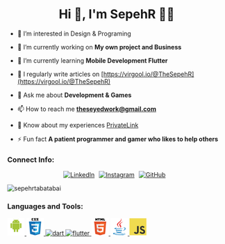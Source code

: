 

<h1 align="center">Hi 👋, I'm SepehR 👦🏻</h1>



- 👀 I’m interested in Design & Programing

- 🔭 I’m currently working on **My own project and Business**

- 🌱 I’m currently learning **Mobile Development Flutter**

- 📝 I regularly write articles on [https://virgool.io/@TheSepehR](https://virgool.io/@TheSepehR)

- 💬 Ask me about **Development & Games**

- 📫 How to reach me **theseyedwork@gmail.com**

- 📄 Know about my experiences [PrivateLink](PrivateLink)

- ⚡ Fun fact **A patient programmer and gamer who likes to help others**

<h3 align="left">Connect Info:</h3>

<div style="display: flex; justify-content: center; align-items: center; width: 400px; margin: 0 auto;">

  <a href="https://www.linkedin.com/in/sepehrtabatabai" target="_blank" style="margin-right: 10px;">
    <img src="https://img.icons8.com/color/100/000000/linkedin.png" alt="LinkedIn" width="45" height="45">
  </a>
  <a href="https://instagram.com/Sepehremune/" target="_blank" style="margin-right: 10px;">
    <img src="https://img.icons8.com/color/100/000000/instagram-new--v1.png" alt="Instagram" width="45" height="45">
  </a>  <a href=" https://github.com/SepehrTabatabaei" target="_blank" style="margin-right: 10px;">
    <img src="https://img.icons8.com/material-sharp/100/FFFFFF/github.png" alt="GitHub" width="45" height="45">
  </a>

</div>

<p align="left"> <img src="https://komarev.com/ghpvc/?username=sepehrtabatabai&label=Profile%20views&color=ff0000&style=plastic" alt="sepehrtabatabai" /> </p>



<h3 align="left">Languages and Tools:</h3>
<p align="left"> <a href="https://developer.android.com" target="_blank" rel="noreferrer"> <img src="https://raw.githubusercontent.com/devicons/devicon/master/icons/android/android-original-wordmark.svg" alt="android" width="40" height="40"/> </a> <a href="https://www.w3schools.com/css/" target="_blank" rel="noreferrer"> <img src="https://raw.githubusercontent.com/devicons/devicon/master/icons/css3/css3-original-wordmark.svg" alt="css3" width="40" height="40"/> </a> <a href="https://dart.dev" target="_blank" rel="noreferrer"> <img src="https://www.vectorlogo.zone/logos/dartlang/dartlang-icon.svg" alt="dart" width="40" height="40"/> </a> <a href="https://flutter.dev" target="_blank" rel="noreferrer"> <img src="https://www.vectorlogo.zone/logos/flutterio/flutterio-icon.svg" alt="flutter" width="40" height="40"/> </a> <a href="https://www.w3.org/html/" target="_blank" rel="noreferrer"> <img src="https://raw.githubusercontent.com/devicons/devicon/master/icons/html5/html5-original-wordmark.svg" alt="html5" width="40" height="40"/> </a> <a href="https://www.java.com" target="_blank" rel="noreferrer"> <img src="https://raw.githubusercontent.com/devicons/devicon/master/icons/java/java-original.svg" alt="java" width="40" height="40"/> </a> <a href="https://developer.mozilla.org/en-US/docs/Web/JavaScript" target="_blank" rel="noreferrer"> <img src="https://raw.githubusercontent.com/devicons/devicon/master/icons/javascript/javascript-original.svg" alt="javascript" width="40" height="40"/> </a> </p>





<!---
SepehrTabatabai/SepehrTabatabai is a ✨ special ✨ repository because its `README.md` (this file) appears on your GitHub profile.
You can click the Preview link to take a look at your changes.
--->

 
